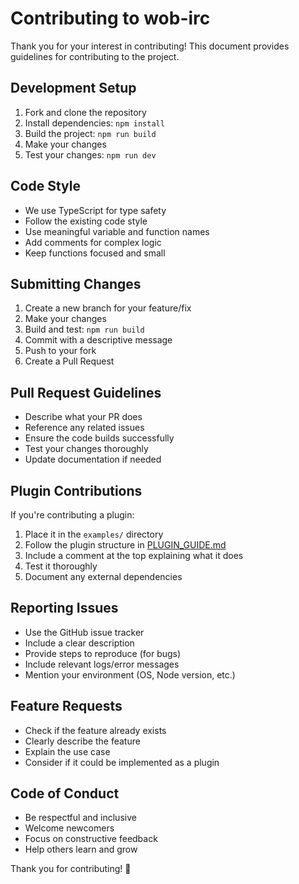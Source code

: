 # Contributing to wob-irc

Thank you for your interest in contributing! This document provides guidelines for contributing to the project.

## Development Setup

1. Fork and clone the repository
2. Install dependencies: `npm install`
3. Build the project: `npm run build`
4. Make your changes
5. Test your changes: `npm run dev`

## Code Style

- We use TypeScript for type safety
- Follow the existing code style
- Use meaningful variable and function names
- Add comments for complex logic
- Keep functions focused and small

## Submitting Changes

1. Create a new branch for your feature/fix
2. Make your changes
3. Build and test: `npm run build`
4. Commit with a descriptive message
5. Push to your fork
6. Create a Pull Request

## Pull Request Guidelines

- Describe what your PR does
- Reference any related issues
- Ensure the code builds successfully
- Test your changes thoroughly
- Update documentation if needed

## Plugin Contributions

If you're contributing a plugin:

1. Place it in the `examples/` directory
2. Follow the plugin structure in [PLUGIN_GUIDE.md](PLUGIN_GUIDE.md)
3. Include a comment at the top explaining what it does
4. Test it thoroughly
5. Document any external dependencies

## Reporting Issues

- Use the GitHub issue tracker
- Include a clear description
- Provide steps to reproduce (for bugs)
- Include relevant logs/error messages
- Mention your environment (OS, Node version, etc.)

## Feature Requests

- Check if the feature already exists
- Clearly describe the feature
- Explain the use case
- Consider if it could be implemented as a plugin

## Code of Conduct

- Be respectful and inclusive
- Welcome newcomers
- Focus on constructive feedback
- Help others learn and grow

Thank you for contributing! 🎉
